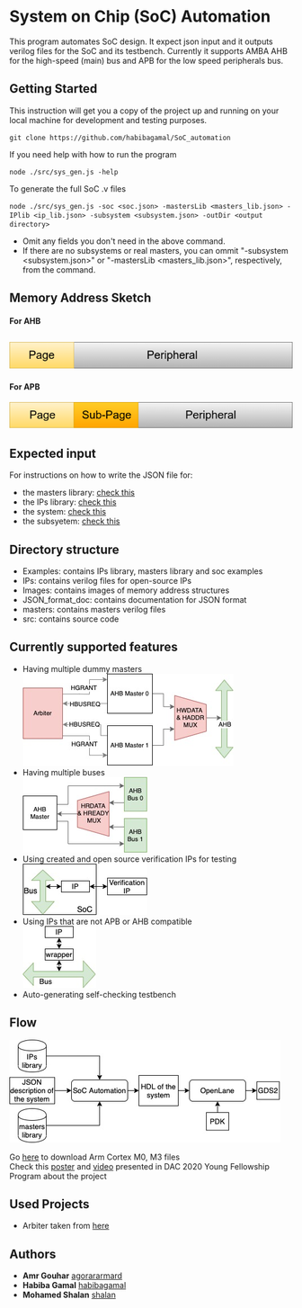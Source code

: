 # System on Chip (SoC) Automation

This program automates SoC design. It expect json input and it outputs verilog files for the SoC and its testbench. 
Currently it supports AMBA AHB for the high-speed (main) bus and APB for the low speed peripherals bus. 

## Getting Started

This instruction will get you a copy of the project up and running on your local machine for development and testing purposes.
```shell
git clone https://github.com/habibagamal/SoC_automation
```
If you need help with how to run the program
```shell
node ./src/sys_gen.js -help 
```
To generate the full SoC .v files
```shell
node ./src/sys_gen.js -soc <soc.json> -mastersLib <masters_lib.json> -IPlib <ip_lib.json> -subsystem <subsystem.json> -outDir <output directory> 
```
- Omit any fields you don't need in the above command.
- If there are no subsystems or real masters, you can ommit "-subsystem <subsystem.json>" or "-mastersLib <masters_lib.json>", respectively, from the command.

## Memory Address Sketch
#### For AHB
![](Images/AHB.png)
--------------------------
#### For APB
![](Images/APB.png)

## Expected input
For instructions on how to write the JSON file for: 
- the masters library: [check this](JSON_format_doc/masters)
- the IPs library: [check this](JSON_format_doc/IPs)
- the system: [check this](JSON_format_doc/SoC)
- the subsyetem: [check this](JSON_format_doc/subsystems)

## Directory structure
- Examples: contains IPs library, masters library and soc examples
- IPs: contains verilog files for open-source IPs
- Images: contains images of memory address structures
- JSON_format_doc: contains documentation for JSON format
- masters: contains masters verilog files
- src: contains source code

## Currently supported features
- Having multiple dummy masters<br>
![](Images/multi_masters.jpg)
- Having multiple buses<br>
![](Images/multi_buses.jpg)
- Using created and open source verification IPs for testing<br>
![](Images/IP_VIP.jpg)
- Using IPs that are not APB or AHB compatible<br>
![](Images/IP_wrapper.jpg)
- Auto-generating self-checking testbench

## Flow
![](Images/flow.jpg)


Go [here](https://developer.arm.com/) to download Arm Cortex M0, M3 files<br>
Check this [poster](DAC&#32;Poster&#32;Presention/poster.pdf) and [video](DAC&#32;Poster&#32;Presention/poster.mp4) presented in DAC 2020 Young Fellowship Program about the project

## Used Projects
- Arbiter taken from [here](https://github.com/adki/gen_amba)

## Authors
* **Amr Gouhar** [agorararmard](https://github.com/agorararmard)
* **Habiba Gamal** [habibagamal](https://github.com/habibagamal)
* **Mohamed Shalan** [shalan](https://github.com/shalan)




